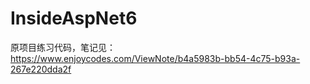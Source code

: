 # InsideAspNet6
原项目练习代码，笔记见：https://www.enjoycodes.com/ViewNote/b4a5983b-bb54-4c75-b93a-267e220dda2f
